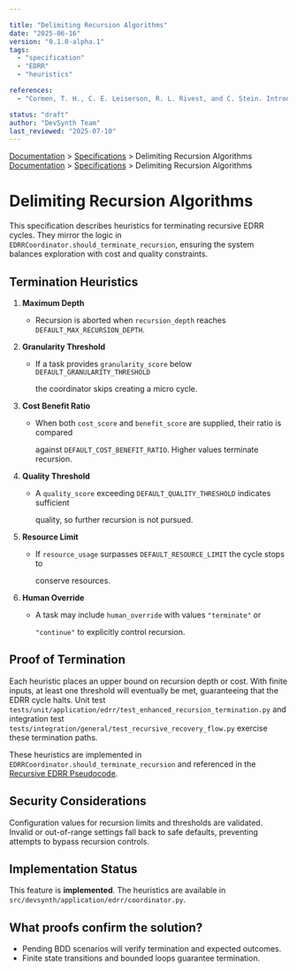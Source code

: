 ```yaml
---

title: "Delimiting Recursion Algorithms"
date: "2025-06-16"
version: "0.1.0-alpha.1"
tags:
  - "specification"
  - "EDRR"
  - "heuristics"

references:
  - "Cormen, T. H., C. E. Leiserson, R. L. Rivest, and C. Stein. Introduction to Algorithms. 4th ed., MIT Press, 2022."

status: "draft"
author: "DevSynth Team"
last_reviewed: "2025-07-10"
---
```

<div class="breadcrumbs">
<a href="../index.md">Documentation</a> &gt; <a href="index.md">Specifications</a> &gt; Delimiting Recursion Algorithms
</div>

<div class="breadcrumbs">
<a href="../index.md">Documentation</a> &gt; <a href="index.md">Specifications</a> &gt; Delimiting Recursion Algorithms
</div>

# Delimiting Recursion Algorithms

This specification describes heuristics for terminating recursive EDRR cycles.
They mirror the logic in `EDRRCoordinator.should_terminate_recursion`, ensuring
the system balances exploration with cost and quality constraints.

## Termination Heuristics

1. **Maximum Depth**
   - Recursion is aborted when `recursion_depth` reaches `DEFAULT_MAX_RECURSION_DEPTH`.
2. **Granularity Threshold**
   - If a task provides `granularity_score` below `DEFAULT_GRANULARITY_THRESHOLD`

     the coordinator skips creating a micro cycle.

3. **Cost Benefit Ratio**
   - When both `cost_score` and `benefit_score` are supplied, their ratio is compared

     against `DEFAULT_COST_BENEFIT_RATIO`. Higher values terminate recursion.

4. **Quality Threshold**
   - A `quality_score` exceeding `DEFAULT_QUALITY_THRESHOLD` indicates sufficient

     quality, so further recursion is not pursued.

5. **Resource Limit**
   - If `resource_usage` surpasses `DEFAULT_RESOURCE_LIMIT` the cycle stops to

     conserve resources.

6. **Human Override**
   - A task may include `human_override` with values `"terminate"` or

     `"continue"` to explicitly control recursion.

## Proof of Termination

Each heuristic places an upper bound on recursion depth or cost. With finite
inputs, at least one threshold will eventually be met, guaranteeing that the
EDRR cycle halts. Unit test `tests/unit/application/edrr/test_enhanced_recursion_termination.py`
and integration test `tests/integration/general/test_recursive_recovery_flow.py`
exercise these termination paths.

These heuristics are implemented in `EDRRCoordinator.should_terminate_recursion`
and referenced in the [Recursive EDRR Pseudocode](recursive_edrr_pseudocode.md).

## Security Considerations

Configuration values for recursion limits and thresholds are validated. Invalid or
out-of-range settings fall back to safe defaults, preventing attempts to bypass
recursion controls.

## Implementation Status

This feature is **implemented**. The heuristics are available in `src/devsynth/application/edrr/coordinator.py`.

## What proofs confirm the solution?
- Pending BDD scenarios will verify termination and expected outcomes.
- Finite state transitions and bounded loops guarantee termination.
